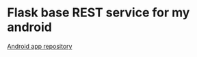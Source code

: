 # Flask base REST service for my android
[Android app repository](https://github.com/GorgeousMooseNipple/AudioDementiaApp)
